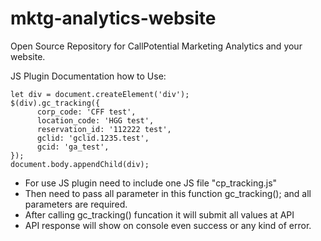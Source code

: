 # mktg-analytics-website
Open Source Repository for CallPotential Marketing Analytics and your website.


JS Plugin Documentation how to Use:

    let div = document.createElement('div');
    $(div).gc_tracking({
          corp_code: 'CFF test',
          location_code: 'HGG test',
          reservation_id: '112222 test',
          gclid: 'gclid.1235.test',
          gcid: 'ga_test',
    });
    document.body.appendChild(div);
   
   
- For use JS plugin need to include one JS file "cp_tracking.js"
- Then need to pass all parameter in this function gc_tracking(); and all parameters are required.
- After calling gc_tracking() funcation it will submit all values at API
- API response will show on console even success or any kind of error.
